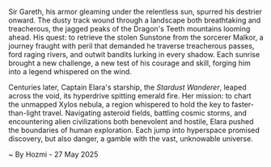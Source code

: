 
Sir Gareth, his armor gleaming under the relentless sun, spurred his destrier onward.  The dusty track wound through a landscape both breathtaking and treacherous, the jagged peaks of the Dragon's Teeth mountains looming ahead.  His quest: to retrieve the stolen Sunstone from the sorcerer Malkor, a journey fraught with peril that demanded he traverse treacherous passes, ford raging rivers, and outwit bandits lurking in every shadow. Each sunrise brought a new challenge, a new test of his courage and skill, forging him into a legend whispered on the wind.

Centuries later, Captain Elara's starship, the *Stardust Wanderer*, leaped across the void, its hyperdrive spitting emerald fire.  Her mission: to chart the unmapped Xylos nebula, a region whispered to hold the key to faster-than-light travel.  Navigating asteroid fields, battling cosmic storms, and encountering alien civilizations both benevolent and hostile, Elara pushed the boundaries of human exploration. Each jump into hyperspace promised discovery, but also danger, a gamble with the vast, unknowable universe.

~ By Hozmi - 27 May 2025
